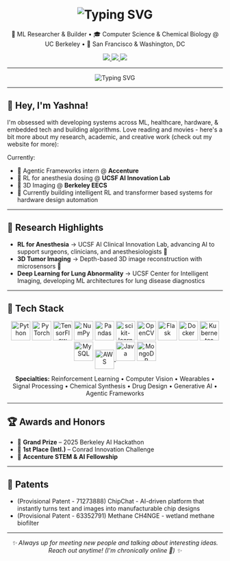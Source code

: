 <h1 align="center">
  <img src="https://readme-typing-svg.demolab.com?font=Bungee+Shade&size=33&pause=1000&color=2300B8&background=FAD3FF&center=true&vCenter=true&width=435&lines=Yashna+Hasija" alt="Typing SVG" />
</h1>

<p align="center">
  🧠 ML Researcher & Builder • 🎓 Computer Science & Chemical Biology @ UC Berkeley • 🌉 San Francisco & Washington, DC
</p>

<p align="center">
  <a href="mailto:yashnahasija@berkeley.edu">
    <img src="https://img.shields.io/badge/Email-FAD3FF?style=for-the-badge&logo=gmail&logoColor=2300B8" />
  </a>
  <a href="https://yashna.me" target="_blank">
    <img src="https://img.shields.io/badge/Website-2300B8?style=for-the-badge&logo=firefox&logoColor=FAD3FF" />
  </a>
  <a href="https://linkedin.com/in/yashnahasija" target="_blank">
    <img src="https://img.shields.io/badge/LinkedIn-FAD3FF?style=for-the-badge&logo=linkedin&logoColor=2300B8" />
  </a>
</p>

---

<p align="center">
  <img src="https://readme-typing-svg.demolab.com?font=Bungee+Inline&size=27&pause=1000&color=FAD3FF&background=FAD3FF00&center=true&vCenter=true&width=700&lines=ML+for+Hardware%2C+Healthcare%2C+and+Beyond" alt="Typing SVG" />
</p>

---

## 👋 Hey, I'm Yashna!

I'm obsessed with developing systems across ML, healthcare, hardware, & embedded tech and building algorithms. Love reading and movies - here's a bit more about my research, academic, and creative work (check out my website for more):

Currently:

- 🤖 Agentic Frameworks intern @ **Accenture**
- 💉 RL for anesthesia dosing @ **UCSF AI Innovation Lab**
- 🧠 3D Imaging @ **Berkeley EECS**
- 🔬 Currently building intelligent RL and transformer based systems for hardware design automation

---

## 🔬 Research Highlights

- **RL for Anesthesia** → UCSF AI Clinical Innovation Lab, advancing AI to support surgeons, clinicians, and anesthesiologists 💊   
- **3D Tumor Imaging** → Depth-based 3D image reconstruction with microsensors 🧠
- **Deep Learning for Lung Abnormality** → UCSF Center for Intelligent Imaging, developing ML architectures for lung disease diagnostics

---

## 🧰 Tech Stack

<p align="center">
  <a href="https://www.python.org/" target="_blank"><img src="https://cdn.jsdelivr.net/gh/devicons/devicon/icons/python/python-original.svg" title="Python" width="45"/></a>
  <a href="https://pytorch.org/" target="_blank"><img src="https://cdn.jsdelivr.net/gh/devicons/devicon/icons/pytorch/pytorch-original.svg" title="PyTorch" width="45"/></a>
  <a href="https://www.tensorflow.org/" target="_blank"><img src="https://cdn.jsdelivr.net/gh/devicons/devicon/icons/tensorflow/tensorflow-original.svg" title="TensorFlow" width="45"/></a>
  <a href="https://numpy.org/" target="_blank"><img src="https://cdn.jsdelivr.net/gh/devicons/devicon/icons/numpy/numpy-original.svg" title="NumPy" width="45"/></a>
  <a href="https://pandas.pydata.org/" target="_blank"><img src="https://cdn.jsdelivr.net/gh/devicons/devicon/icons/pandas/pandas-original.svg" title="Pandas" width="45"/></a>
  <a href="https://scikit-learn.org/" target="_blank"><img src="https://cdn.jsdelivr.net/gh/devicons/devicon/icons/scikitlearn/scikitlearn-original.svg" title="scikit-learn" width="45"/></a>
  <a href="https://opencv.org/" target="_blank"><img src="https://cdn.jsdelivr.net/gh/devicons/devicon/icons/opencv/opencv-original.svg" title="OpenCV" width="45"/></a>
  <a href="https://flask.palletsprojects.com/" target="_blank"><img src="https://cdn.jsdelivr.net/gh/devicons/devicon/icons/flask/flask-original.svg" title="Flask" width="45"/></a>
  <a href="https://www.docker.com/" target="_blank"><img src="https://cdn.jsdelivr.net/gh/devicons/devicon/icons/docker/docker-original.svg" title="Docker" width="45"/></a>
  <a href="https://kubernetes.io/" target="_blank"><img src="https://cdn.jsdelivr.net/gh/devicons/devicon/icons/kubernetes/kubernetes-plain.svg" title="Kubernetes" width="45"/></a>
  <a href="https://www.mysql.com/" target="_blank"><img src="https://cdn.jsdelivr.net/gh/devicons/devicon/icons/mysql/mysql-original.svg" title="MySQL" width="45"/></a>
<a href="https://aws.amazon.com/" target="_blank">
  <img src="https://cdn.jsdelivr.net/gh/devicons/devicon/icons/amazonwebservices/amazonwebservices-original-wordmark.svg"
       title="AWS" height="45" style="vertical-align: middle;"/>
</a>
  <a href="https://www.java.com/" target="_blank"><img src="https://cdn.jsdelivr.net/gh/devicons/devicon/icons/java/java-original.svg" title="Java" width="45"/></a>
  <a href="https://www.mongodb.com/" target="_blank"><img src="https://cdn.jsdelivr.net/gh/devicons/devicon/icons/mongodb/mongodb-original.svg" title="MongoDB" width="45"/></a>
</p>

<p align="center">
  <b>Specialties:</b> Reinforcement Learning • Computer Vision • Wearables • Signal Processing • Chemical Synthesis • Drug Design • Generative AI • Agentic Frameworks  
</p>

---

## 🏆 Awards and Honors

- 🥇 **Grand Prize** – 2025 Berkeley AI Hackathon 
- 🧠 **1st Place (Intl.)** – Conrad Innovation Challenge
- 🤖 **Accenture STEM & AI Fellowship** 

---

## 📜 Patents

- (Provisional Patent - 71273888) ChipChat - AI-driven platform that instantly turns text and images into manufacturable chip designs
- (Provisional Patent - 63352791) Methane CH4NGE - wetland methane biofilter

---


<p align="center"><i>✨ Always up for meeting new people and talking about interesting ideas. Reach out anytime! (I'm chronically online 🫥) ✨</i></p>
